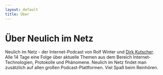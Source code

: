 ```yaml
---
layout: default
title: Über
---
```


# Über Neulich im Netz

Neulich im Netz - der Internet-Podcast von Rolf Winter und [Dirk
Kutscher](https://dirk-kutscher.info/). Alle 14 Tage eine Folge über aktuelle Themen aus dem Bereich
Internet-Technologien, Protokolle und Phänomene. Neulich im Netz
findet man zusätzlich auf allen großen Podcast-Plattformen. Viel Spaß
beim Reinhören.
